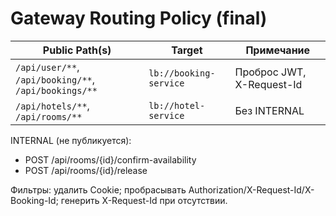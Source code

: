 # Gateway Routing Policy (final)

| Public Path(s)                                        | Target                 | Примечание                |
|-------------------------------------------------------|------------------------|---------------------------|
| `/api/user/**`, `/api/booking/**`, `/api/bookings/**` | `lb://booking-service` | Проброс JWT, X-Request-Id |
| `/api/hotels/**`, `/api/rooms/**`                     | `lb://hotel-service`   | Без INTERNAL              |

INTERNAL (не публикуется):

- POST /api/rooms/{id}/confirm-availability
- POST /api/rooms/{id}/release

Фильтры: удалить Cookie; пробрасывать Authorization/X-Request-Id/X-Booking-Id; генерить X-Request-Id при отсутствии.
